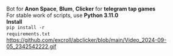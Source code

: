 Bot for <b>Anon Space</b>, <b>Blum</b>, <b>Clicker</b> for <b>telegram tap games</b><br/>
For stable work of scripts, use <b>Python 3.11.0</b><br/>
<b>Install</b><br/>
<code>pip install -r requirements.txt</code>
<img>https://github.com/excroll/abclicker/blob/main/Video_2024-09-05_2342542222.gif</img>
